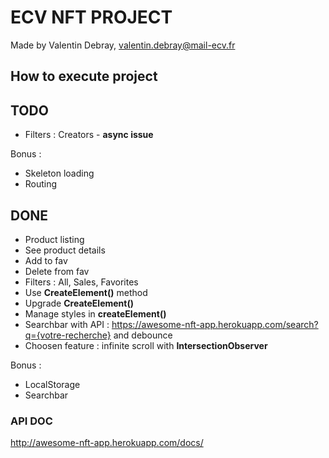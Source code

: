 # ECV NFT PROJECT

Made by Valentin Debray, valentin.debray@mail-ecv.fr

## How to execute project

## TODO

- Filters : Creators - **async issue**

Bonus :

- Skeleton loading
- Routing

## DONE

- Product listing
- See product details
- Add to fav
- Delete from fav
- Filters : All, Sales, Favorites
- Use **CreateElement()** method
- Upgrade **CreateElement()**
- Manage styles in **createElement()**
- Searchbar with API : https://awesome-nft-app.herokuapp.com/search?q={votre-recherche} and debounce
- Choosen feature : infinite scroll with **IntersectionObserver**

Bonus :

- LocalStorage
- Searchbar

### API DOC

http://awesome-nft-app.herokuapp.com/docs/
